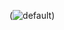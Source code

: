 (![default](https://cloud.githubusercontent.com/assets/14888621/11060493/9c5e6d84-87db-11e5-8299-c898bc5d24de.png))


